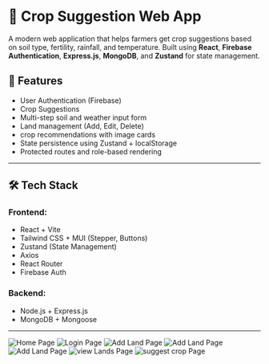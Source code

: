 # 🌾 Crop Suggestion Web App

A modern web application that helps farmers get crop suggestions based on soil type, fertility, rainfall, and temperature. Built using **React**, **Firebase Authentication**, **Express.js**, **MongoDB**, and **Zustand** for state management.

## 🚀 Features

-  User Authentication (Firebase)
-  Crop Suggestions
-  Multi-step soil and weather input form
-  Land management (Add, Edit, Delete)
-  crop recommendations with image cards
-  State persistence using Zustand + localStorage
-  Protected routes and role-based rendering

---

## 🛠 Tech Stack

### Frontend:
- React + Vite
- Tailwind CSS + MUI (Stepper, Buttons)
- Zustand (State Management)
- Axios
- React Router
- Firebase Auth

### Backend:
- Node.js + Express.js
- MongoDB + Mongoose

---
![Home Page](assets/login.png)
![Login Page](assets/home.png)
![Add Land Page](assets/soiltype.png)
![Add Land Page](assets/soilfertility.png)
![Add Land Page](assets/weathercond.png)
![view Lands Page](assets/viewLands.png)
![suggest crop Page](assets/suggestcrop.png)

